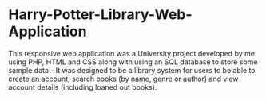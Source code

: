# Harry-Potter-Library-Web-Application
This responsive web application was a University project developed by me using PHP, HTML and CSS along with using an SQL database to store some sample data - It was designed to be a library system for users to be able to create an account, search books (by name, genre or author) and view account details (including loaned out books).  

